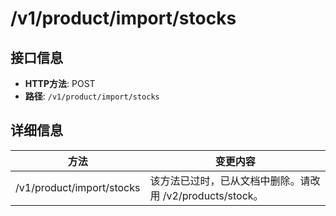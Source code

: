 # /v1/product/import/stocks

## 接口信息

- **HTTP方法**: POST
- **路径**: `/v1/product/import/stocks`

## 详细信息

方法 | 变更内容  
---|---  
/v1/product/import/stocks | 该方法已过时，已从文档中删除。请改用 /v2/products/stock。
